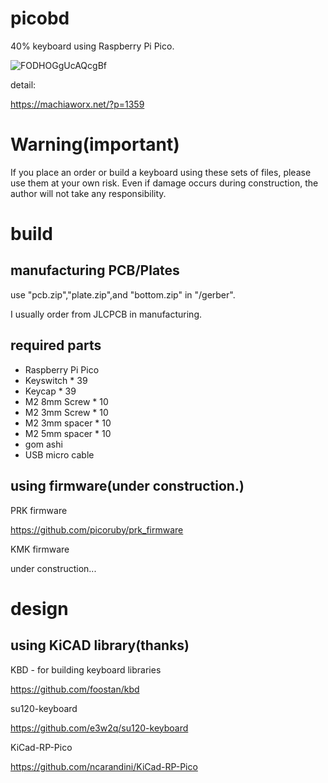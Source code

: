 # picobd
40% keyboard using Raspberry Pi Pico.

![FODHOGgUcAQcgBf](https://user-images.githubusercontent.com/3206839/159047379-3be846b2-a4b5-4de6-aaa6-0eb9a9ef6b80.jpg)

detail:

https://machiaworx.net/?p=1359
 
# Warning(important)

If you place an order or build a keyboard using these sets of files, please use them at your own risk.
Even if damage occurs during construction, the author will not take any responsibility. 

# build 

## manufacturing PCB/Plates

use "pcb.zip","plate.zip",and "bottom.zip" in "/gerber".

I usually order from JLCPCB in manufacturing.

## required parts

* Raspberry Pi Pico
* Keyswitch * 39
* Keycap * 39
* M2 8mm Screw * 10
* M2 3mm Screw * 10
* M2 3mm spacer * 10
* M2 5mm spacer * 10
* gom ashi
* USB micro cable

## using firmware(under construction.)

PRK firmware

https://github.com/picoruby/prk_firmware

KMK firmware

under construction...

# design

##  using KiCAD library(thanks)

KBD - for building keyboard libraries

https://github.com/foostan/kbd

su120-keyboard

https://github.com/e3w2q/su120-keyboard

KiCad-RP-Pico

https://github.com/ncarandini/KiCad-RP-Pico


